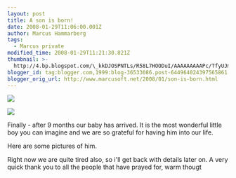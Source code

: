 ```yaml
---
layout: post
title: A son is born!
date: 2008-01-29T11:06:00.001Z
author: Marcus Hammarberg
tags:
  - Marcus private
modified_time: 2008-01-29T11:21:30.821Z
thumbnail: >-
  http://4.bp.blogspot.com/\_kkDJOSPNTLs/R58L7HOODuI/AAAAAAAAAPc/TfyUJmYw9Z8/s72-c/PICT2446.JPG
blogger_id: tag:blogger.com,1999:blog-36533086.post-644964024397565861
blogger_orig_url: http://www.marcusoft.net/2008/01/son-is-born.html
---
```


[<img
src="http://4.bp.blogspot.com/_kkDJOSPNTLs/R58L7HOODuI/AAAAAAAAAPc/TfyUJmYw9Z8/s320/PICT2446.JPG"
id="BLOGGER_PHOTO_ID_5160856808168754914"
style="DISPLAY: block; MARGIN: 0px auto 10px; CURSOR: hand; TEXT-ALIGN: center"
data-border="0" />](http://4.bp.blogspot.com/_kkDJOSPNTLs/R58L7HOODuI/AAAAAAAAAPc/TfyUJmYw9Z8/s1600-h/PICT2446.JPG)

<div>

[<img
src="http://2.bp.blogspot.com/_kkDJOSPNTLs/R58LwnOODtI/AAAAAAAAAPU/0hNEalJ4gW4/s320/PICT2480.JPG"
id="BLOGGER_PHOTO_ID_5160856627780128466"
style="DISPLAY: block; MARGIN: 0px auto 10px; CURSOR: hand; TEXT-ALIGN: center"
data-border="0" />](http://2.bp.blogspot.com/_kkDJOSPNTLs/R58LwnOODtI/AAAAAAAAAPU/0hNEalJ4gW4/s1600-h/PICT2480.JPG)


<div>

Finally - after 9 months our baby has arrived. It is the most wonderful
little boy you can imagine and we are so grateful for having him into
our life.

<div>
<div>

Here are some pictures of him.




Right now we are quite tired also, so i'll get back with details later
on. A very quick thank you to all the people that have prayed for, warm
thougt
</div>

</div>

